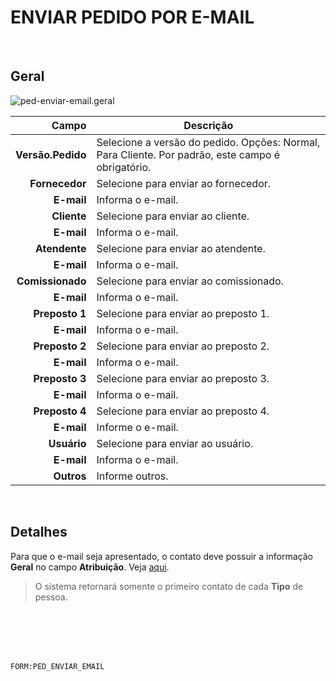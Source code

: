 # ENVIAR PEDIDO POR E-MAIL
<br>

## Geral
![ped-enviar-email.geral](https://raw.githubusercontent.com/netforcews/docs-siscom/master/geral/imagens/ped-enviar-email.geral.png)

Campo | Descrição
--:|---
**Versão.Pedido** | Selecione a versão do pedido. Opções: Normal, Para Cliente. Por padrão, este campo é obrigatório.
**Fornecedor** | Selecione para enviar ao fornecedor.
**E-mail** | Informa o e-mail.
**Cliente** | Selecione para enviar ao cliente.
**E-mail** | Informa o e-mail.
**Atendente** | Selecione para enviar ao atendente.
**E-mail** | Informa o e-mail.
**Comissionado** | Selecione para enviar ao comissionado.
**E-mail** | Informa o e-mail.
**Preposto 1** | Selecione para enviar ao preposto 1.
**E-mail** | Informa o e-mail.
**Preposto 2** | Selecione para enviar ao preposto 2.
**E-mail** | Informa o e-mail.
**Preposto 3** | Selecione para enviar ao preposto 3.
**E-mail** | Informa o e-mail.
**Preposto 4** | Selecione para enviar ao preposto 4.
**E-mail** | Informe o e-mail.
**Usuário** | Selecione para enviar ao usuário.
**E-mail** | Informa o e-mail.
**Outros** | Informe outros.
<br>

## Detalhes
Para  que o e-mail seja apresentado, o contato deve possuir a informação **Geral** no campo **Atribuição**. Veja [aqui](/geral/pessoacontatos/#geral).   
> O sistema retornará somente o primeiro contato de cada **Tipo** de pessoa.   

<br>
<br>
<br>
<br>

```FORM:PED_ENVIAR_EMAIL```
